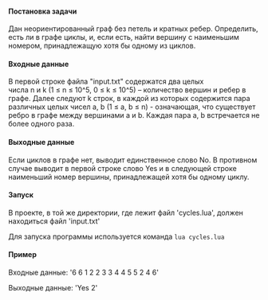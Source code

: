 #### Постановка задачи
Дан неориентированный граф без петель и кратных ребер. Определить, есть ли в графе циклы, и, если есть, найти вершину с наименьшим номером, принадлежащую хотя бы одному из циклов.

#### Входные данные
В первой строке файла "input.txt" содержатся два целых числа n и k (1 ≤ n ≤ 10^5, 0 ≤ k ≤ 10^5) – количество вершин и ребер в графе. Далее следуют k строк, в каждой из которых содержится пара различных целых чисел a, b (1 ≤ a, b ≤ n) - означающая, что существует ребро в графе между вершинами a и b. Каждая пара a, b встречается не более одного раза.

#### Выходные данные
Если циклов в графе нет, выводит единственное слово No. В противном случае выводит в первой строке слово Yes и в следующей строке наименьший номер вершины, принадлежащей хотя бы одному циклу.

#### Запуск
В проекте, в той же директории, где лежит файл 'cycles.lua', должен находиться файл 'input.txt'

Для запуска программы используется команда `lua cycles.lua`


#### Пример
Входные данные:
'6 6
1 2
2 3
3 4
4 5
5 2
4 6'

Выходные данные:
'Yes
2'
